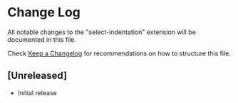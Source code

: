 # Change Log

All notable changes to the "select-indentation" extension will be documented in this file.

Check [Keep a Changelog](http://keepachangelog.com/) for recommendations on how to structure this file.

## [Unreleased]

- Initial release